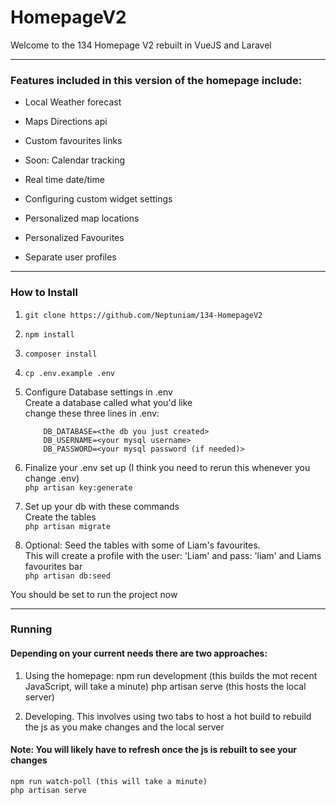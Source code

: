 # HomepageV2
Welcome to the 134 Homepage V2 rebuilt in VueJS and Laravel

------

### Features included in this version of the homepage include:
* Local Weather forecast
* Maps Directions api
* Custom favourites links
* Soon: Calendar tracking
* Real time date/time

* Configuring custom widget settings
* Personalized map locations
* Personalized Favourites
* Separate user profiles

------

### How to Install
1. ```git clone https://github.com/Neptuniam/134-HomepageV2```
2. ```npm install```
3. ```composer install```
4. ```cp .env.example .env```

5. Configure Database settings in .env  <br/>
    Create a database called what you'd like    <br/>
    change these three lines in .env:   <br/>
    ```
        DB_DATABASE=<the db you just created>
        DB_USERNAME=<your mysql username>
        DB_PASSWORD=<your mysql password (if needed)>
    ```

6. Finalize your .env set up (I think you need to rerun this whenever you change .env)  <br/>
    ```php artisan key:generate```

7. Set up your db with these commands   <br/>
    Create the tables   <br/>
        ```php artisan migrate```

8. Optional: Seed the tables with some of Liam's favourites. <br/>
    This will create a profile with the user: 'Liam' and pass: 'liam' and Liams favourites bar  <br/>
        ```php artisan db:seed```

You should be set to run the project now

------

### Running
#### Depending on your current needs there are two approaches:

1. Using the homepage:
    npm run development (this builds the mot recent JavaScript, will take a minute)
    php artisan serve (this hosts the local server)

2. Developing. This involves using two tabs to host a hot build to rebuild the js as you make changes and the local server
#### Note: You will likely have to refresh once the js is rebuilt to see your changes
    npm run watch-poll (this will take a minute)
    php artisan serve
